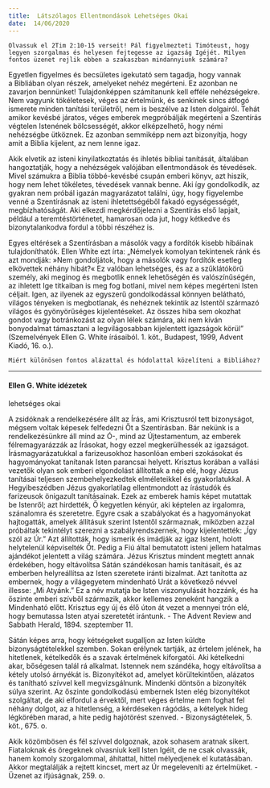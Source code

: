 ```yaml
---
title:  Látszólagos Ellentmondások Lehetséges Okai
date:  14/06/2020
---
```


`Olvassuk el 2Tim 2:10-15 verseit! Pál figyelmezteti Timóteust, hogy legyen szorgalmas és helyesen fejtegesse az igazság Igéjét. Milyen fontos üzenet rejlik ebben a szakaszban mindannyiunk számára?`

Egyetlen figyelmes és becsületes igekutató sem tagadja, hogy vannak a Bibliában olyan részek, amelyeket nehéz megérteni. Ez azonban ne zavarjon bennünket! Tulajdonképpen számítanunk kell efféle nehézségekre. Nem vagyunk tökéletesek, véges az értelmünk, és senkinek sincs átfogó ismerete minden tanítási területről, nem is beszélve az Isten dolgairól. Tehát amikor kevésbé járatos, véges emberek megpróbálják megérteni a Szentírás végtelen Istenének bölcsességét, akkor elképzelhető, hogy némi nehézségbe ütköznek. Ez azonban semmiképp nem azt bizonyítja, hogy amit a Biblia kijelent, az nem lenne igaz.

Akik elvetik az isteni kinyilatkoztatás és ihletés bibliai tanítását, általában hangoztatják, hogy a nehézségek valójában ellentmondások és tévedések. Mivel számukra a Biblia többé-kevésbé csupán emberi könyv, azt hiszik, hogy nem lehet tökéletes, tévedések vannak benne. Aki így gondolkodik, az gyakran nem próbál igazán magyarázatot találni, úgy, hogy figyelembe venné a Szentírásnak az isteni ihletettségéből fakadó egységességét, megbízhatóságát. Aki elkezdi megkérdőjelezni a Szentírás első lapjait, például a teremtéstörténetet, hamarosan oda jut, hogy kétkedve és bizonytalankodva fordul a többi részéhez is.

Egyes eltérések a Szentírásban a másolók vagy a fordítók kisebb hibáinak tulajdoníthatók. Ellen White ezt írta: „Némelyek komolyan tekintenek ránk és azt mondják: »Nem gondoljátok, hogy a másolók vagy fordítók esetleg elkövettek néhány hibát?« Ez valóban lehetséges, és az a szűklátókörű személy, aki meginog és megbotlik ennek lehetőségén és valószínűségén, az ihletett Ige titkaiban is meg fog botlani, mivel nem képes megérteni Isten céljait. Igen, az ilyenek az egyszerű gondolkodással könnyen belátható, világos tényeken is megbotlanak, és nehéznek tekintik az Istentől származó világos és gyönyörűséges kijelentéseket. Az összes hiba sem okozhat gondot vagy botránkozást az olyan lélek számára, aki nem kíván bonyodalmat támasztani a legvilágosabban kijelentett igazságok körül” (Szemelvények Ellen G. White írásaiból. 1. köt., Budapest, 1999, Advent Kiadó, 16. o.).

`Miért különösen fontos alázattal és hódolattal közelíteni a Bibliához?`

---

#### Ellen G. White idézetek

lehetséges okai

A zsidóknak a rendelkezésére állt az Írás, ami Krisztusról tett bizonyságot, mégsem voltak képesek felfedezni Őt a Szentírásban. Bár nekünk is a rendelkezésünkre áll mind az Ó-, mind az Újtestamentum, az emberek félremagyarázzák az Írásokat, hogy ezzel megkerülhessék az igazságot. Írásmagyarázatukkal a farizeusokhoz hasonlóan emberi szokásokat és hagyományokat tanítanak Isten parancsai helyett. Krisztus korában a vallási vezetők olyan sok emberi elgondolást állítottak a nép elé, hogy Jézus tanításai teljesen szembehelyezkedtek elméleteikkel és gyakorlatukkal. A Hegyibeszédben Jézus gyakorlatilag ellentmondott az írástudók és farizeusok önigazult tanításainak. Ezek az emberek hamis képet mutattak be Istenről; azt hirdették, Ő kegyetlen kényúr, aki képtelen az irgalomra, szánalomra és szeretetre. Egyre csak a szabályokat és a hagyományokat hajtogatták, amelyek állításuk szerint Istentől származnak, miközben azzal próbáltak tekintélyt szerezni a szabályrendszernek, hogy kijelentették: „Így szól az Úr.” Azt állították, hogy ismerik és imádják az igaz Istent, holott helytelenül képviselték Őt. Pedig a Fiú által bemutatott isteni jellem hatalmas ajándékot jelentett a világ számára. Jézus Krisztus mindent megtett annak érdekében, hogy eltávolítsa Sátán szándékosan hamis tanításait, és az emberben helyreállítsa az Isten szeretete iránti bizalmat. Azt tanította az embernek, hogy a világegyetem mindenható Urát a következő névvel illesse: „Mi Atyánk.” Ez a név mutatja be Isten viszonyulását hozzánk, és ha őszinte emberi szívből származik, akkor kellemes zeneként hangzik a Mindenható előtt. Krisztus egy új és élő úton át vezet a mennyei trón elé, hogy bemutassa Isten atyai szeretetét irántunk. - The Advent Review and Sabbath Herald, 1894. szeptember 11.

Sátán képes arra, hogy kétségeket sugalljon az Isten küldte bizonyságtételekkel szemben. Sokan erélynek tartják, az értelem jelének, ha hitetlenek, kételkedők és a szavak értelmének kiforgatói. Aki kételkedni akar, bőségesen talál rá alkalmat. Istennek nem szándéka, hogy eltávolítsa a kétely utolsó árnyékát is. Bizonyítékot ad, amelyet körültekintően, alázatos és tanítható szívvel kell megvizsgálnunk. Mindenki döntsön a bizonyíték súlya szerint. Az őszinte gondolkodású embernek Isten elég bizonyítékot szolgáltat, de aki elfordul a érvektől, mert véges értelme nem foghat fel néhány dolgot, az a hitetlenség, a kérdéseken rágódás, a kételyek hideg légkörében marad, a hite pedig hajótörést szenved. - Bizonyságtételek, 5. köt., 675. o.

Akik közömbösen és fél szívvel dolgoznak, azok sohasem aratnak sikert. Fiataloknak és öregeknek olvasniuk kell Isten Igéit, de ne csak olvassák, hanem komoly szorgalommal, áhítattal, hittel mélyedjenek el kutatásában. Akkor megtalálják a rejtett kincset, mert az Úr megeleveníti az értelmüket. - Üzenet az ifjúságnak, 259. o.

